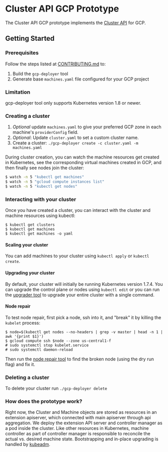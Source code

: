 # Cluster API GCP Prototype

The Cluster API GCP prototype implements the [Cluster API](https://github.com/kubernetes/kube-deploy/blob/master/cluster-api/README.md) for GCP.

## Getting Started

### Prerequisites

Follow the steps listed at [CONTRIBUTING.md](https://github.com/kubernetes/kube-deploy/blob/master/cluster-api/gcp-deployer/CONTRIBUTING.md) to:
1. Build the `gcp-deployer` tool
2. Generate base `machines.yaml` file configured for your GCP project

### Limitation

gcp-deployer tool only supports Kubernetes version 1.8 or newer.

### Creating a cluster

1. *Optional* update `machines.yaml` to give your preferred GCP zone in
each machine's `providerConfig` field.
1. *Optional*: Update `cluster.yaml` to set a custom cluster name.
1. Create a cluster: `./gcp-deployer create -c cluster.yaml -m machines.yaml`

During cluster creation, you can watch the machine resources get created in Kubernetes,
see the corresponding virtual machines created in GCP, and then finally see nodes
join the cluster:

```bash
$ watch -n 5 "kubectl get machines"
$ watch -n 5 "gcloud compute instances list"
$ watch -n 5 "kubectl get nodes"
```


### Interacting with your cluster

Once you have created a cluster, you can interact with the cluster and machine
resources using kubectl:

```
$ kubectl get clusters
$ kubectl get machines
$ kubectl get machines -o yaml
```

#### Scaling your cluster

You can add machines to your cluster using `kubectl apply` or `kubectl create`.

#### Upgrading your cluster

By default, your cluster will initially be running Kubernetes version 1.7.4. You
can upgrade the control plane or nodes using `kubectl edit` or you can run the
[upgrader tool](https://github.com/kubernetes/kube-deploy/tree/master/cluster-api/tools/upgrader)
to upgrade your entire cluster with a single command.

#### Node repair

To test node repair, first pick a node, ssh into it, and "break" it by killing the `kubelet` process:

```
$ node=$(kubectl get nodes --no-headers | grep -v master | head -n 1 | awk '{print $1}')
$ gcloud compute ssh $node --zone us-central1-f
# sudo systemctl stop kubelet.service
# sudo systemctl daemon-reload
```

Then run the [node repair
tool]( https://github.com/kubernetes/kube-deploy/tree/master/cluster-api/tools/repair)
to find the broken node (using the dry run flag) and fix it.


### Deleting a cluster

To delete your cluster run `./gcp-deployer delete`


### How does the prototype work?

Right now, the Cluster and Machine objects are stored as resources in an extension apiserver, which
connected with main apiserver through api aggregation. We deploy the extension API server and
controller manager as a pod inside the cluster. Like other resources in Kubernetes, machine
controller as part of controller manager is responsible to reconcile the actual vs. desired machine
state. Bootstrapping and in-place upgrading is handled by
[kubeadm](https://kubernetes.io/docs/setup/independent/create-cluster-kubeadm/).
